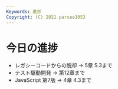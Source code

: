 ```yaml
---
Keywords: 進捗
Copyright: (C) 2021 parsee1053
---
```


# 今日の進捗
* レガシーコードからの脱却 → 5章 5.3まで
* テスト駆動開発 → 第12章まで
* JavaScript 第7版 → 4章 4.3まで
